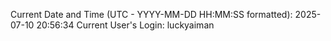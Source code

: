 Current Date and Time (UTC - YYYY-MM-DD HH:MM:SS formatted): 2025-07-10 20:56:34
Current User's Login: luckyaiman
